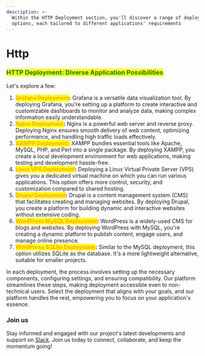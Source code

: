 ```yaml
---
description: >-
  Within the HTTP Deployment section, you'll discover a range of deployment
  options, each tailored to different applications' requirements
---
```


# Http

### <mark style="color:green;">**HTTP Deployment: Diverse Application Possibilities**</mark>

Let's explore a few:

1. <mark style="color:orange;">**Grafana Deployment**</mark>**:** Grafana is a versatile data visualization tool. By deploying Grafana, you're setting up a platform to create interactive and customizable dashboards to monitor and analyze data, making complex information easily understandable.
2. <mark style="color:orange;">**Nginx Deployment**</mark>**:** Nginx is a powerful web server and reverse proxy. Deploying Nginx ensures smooth delivery of web content, optimizing performance, and handling high traffic loads effectively.
3. <mark style="color:orange;">**XAMPP Deployment:**</mark> XAMPP bundles essential tools like Apache, MySQL, PHP, and Perl into a single package. By deploying XAMPP, you create a local development environment for web applications, making testing and development hassle-free.
4. <mark style="color:orange;">**Linux VPS Deployment**</mark>**:** Deploying a Linux Virtual Private Server (VPS) gives you a dedicated virtual machine on which you can run various applications. This option offers more control, security, and customization compared to shared hosting.
5. <mark style="color:orange;">**Drupal Deployment**</mark>**:** Drupal is a content management system (CMS) that facilitates creating and managing websites. By deploying Drupal, you create a platform for building dynamic and interactive websites without extensive coding.
6. <mark style="color:orange;">**WordPress MySQL Deployment**</mark>**:** WordPress is a widely-used CMS for blogs and websites. By deploying WordPress with MySQL, you're creating a dynamic platform to publish content, engage users, and manage online presence.
7. <mark style="color:orange;">**WordPress SQLite Deployment**</mark>**:** Similar to the MySQL deployment, this option utilizes SQLite as the database. It's a more lightweight alternative, suitable for smaller projects.

In each deployment, the process involves setting up the necessary components, configuring settings, and ensuring compatibility. Our platform streamlines these steps, making deployment accessible even to non-technical users. Select the deployment that aligns with your goals, and our platform handles the rest, empowering you to focus on your application's essence.

### Join us

Stay informed and engaged with our project's latest developments and support on [Slack](https://app.slack.com/client/T04QS32JX6E/C04QKEWE146). Join us today to connect, collaborate, and keep the momentum going!&#x20;
